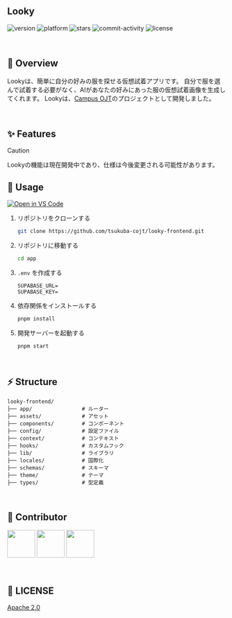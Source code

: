 ## Looky

![version](https://img.shields.io/badge/version-1.0.0-red.svg)
![platform](https://img.shields.io/badge/platform-ios%20|%20android-orange.svg)
![stars](https://img.shields.io/github/stars/tsukuba-cojt/looky-frontend?color=yellow)
![commit-activity](https://img.shields.io/github/commit-activity/t/tsukuba-cojt/looky-frontend)
![license](https://img.shields.io/badge/license-Apache%202.0-green)

<br>

## 📝 Overview

Lookyは、簡単に自分の好みの服を探せる仮想試着アプリです。
自分で服を選んで試着する必要がなく、AIがあなたの好みにあった服の仮想試着画像を生成してくれます。
Lookyは、[Campus OJT](https://tsukuba-cojt.github.io/)のプロジェクトとして開発しました。

<br>

## ✨ Features

> [!CAUTION]
> Lookyの機能は現在開発中であり、仕様は今後変更される可能性があります。

## 🔧 Usage

[![Open in VS Code](https://img.shields.io/static/v1?logo=visualstudiocode&label=&message=Open%20in%20Visual%20Studio%20Code&labelColor=2c2c32&color=007acc&logoColor=007acc)](https://open.vscode.dev/tsukuba-cojt/looky-frontend)

1. リポジトリをクローンする

   ```bash
   git clone https://github.com/tsukuba-cojt/looky-frontend.git
   ```

2. リポジトリに移動する

   ```bash
   cd app
   ```

3. `.env` を作成する

   ```env
   SUPABASE_URL=
   SUPABASE_KEY=
   ```

4. 依存関係をインストールする

   ```bash
   pnpm install
   ```

5. 開発サーバーを起動する
   ```bash
   pnpm start
   ```

<br>

## ⚡️ Structure

```
looky-frontend/
├── app/                # ルーター
├── assets/             # アセット
├── components/         # コンポーネント
├── config/             # 設定ファイル
├── context/            # コンテキスト
├── hooks/              # カスタムフック
├── lib/                # ライブラリ
├── locales/            # 国際化
├── schemas/            # スキーマ
├── theme/              # テーマ
├── types/              # 型定義
```

<br>

## 🤝 Contributor

<a href="https://github.com/yushin-ito"><img  src="https://avatars.githubusercontent.com/u/75526539?v=4" width="64px"></a>
<a href="https://github.com/ankomochi"><img  src="https://avatars.githubusercontent.com/u/33803955?v=4" width="64px"></a>
<a href="https://github.com/nowex35"><img  src="https://avatars.githubusercontent.com/u/152232532?v=4" width="64px"></a>

<br>

## 📜 LICENSE

[Apache 2.0](LICENSE)
